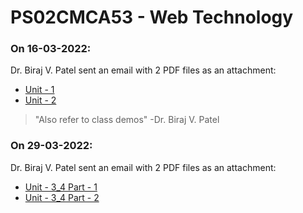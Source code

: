 # PS02CMCA53 - Web Technology
### On 16-03-2022:
Dr. Biraj V. Patel sent an email with 2 PDF files as an attachment:

- [Unit - 1](./Biraj_Patel_PS02CMCA53_Unit_1.pdf)
- [Unit - 2](./Biraj_Patel_PS02CMCA53_Unit_2.pdf)

> "Also refer to class demos" -Dr. Biraj V. Patel

### On 29-03-2022:
Dr. Biraj V. Patel sent an email with 2 PDF files as an attachment:

- [Unit - 3_4 Part - 1](./PHP_Unit_3_4_Part1.pptx)
- [Unit - 3_4 Part - 2](./PHP_Unit_3_4_Part2.pptx)
